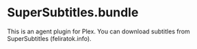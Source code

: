 SuperSubtitles.bundle
=====================

This is an agent plugin for Plex. You can download subtitles from SuperSubtitles (feliratok.info).
